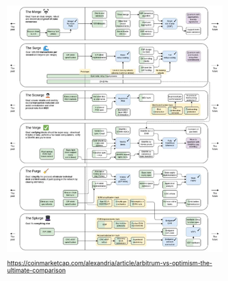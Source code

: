
![](l2.md-images/2023-07-08-18-16-56.webp)

https://coinmarketcap.com/alexandria/article/arbitrum-vs-optimism-the-ultimate-comparison